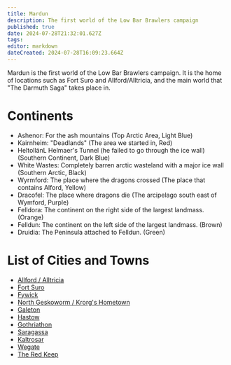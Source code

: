 ```yaml
---
title: Mardun
description: The first world of the Low Bar Brawlers campaign
published: true
date: 2024-07-28T21:32:01.627Z
tags: 
editor: markdown
dateCreated: 2024-07-28T16:09:23.664Z
---
```


Mardun is the first world of the Low Bar Brawlers campaign. It is the home of locations such as Fort Suro and Allford/Alltricia, and the main world that "The Darmuth Saga" takes place in.

# Continents
- Ashenor: For the ash mountains (Top Arctic Area, Light Blue)
- Kairnheim: "Deadlands" (The area we started in, Red)
- HeltollánL Helmaer's Tunnel (he failed to go through the ice wall) (Southern Continent, Dark Blue)
- White Wastes: Completely barren arctic wasteland with a major ice wall (Southern Arctic, Black)
- Wyrmford: The place where the dragons crossed (The place that contains Alford, Yellow)
- Dracofel: The place where dragons die (The arcipelago south east of Wymford, Purple)
- Felldora: The continent on the right side of the largest landmass. (Orange)
- Felldun: The continent on the left side of the largest landmass. (Brown)
- Druidia: The Peninsula attached to Felldun. (Green)

# List of Cities and Towns
- [Allford / Alltricia](/locations/Mardun/Allford)
- [Fort Suro](/locations/Mardun/Fort-Suro)
- [Fywick](/locations/Mardun/Fywick)
- [North Geskoworm / Krorg's Hometown](/locations/Mardun/north_geskoworm)
- [Galeton](/locations/Mardun/Galeton)
- [Hastow](/locations/Mardun/Hastow)
- [Gothriathon](/locations/Mardun/Gothriathon)
- [Saragassa](/locations/Mardun/Saragassa)
- [Kaltrosar](/locations/Mardun/Kaltrosar)
- [Wegate](/locations/Mardun/Wegate)
- [The Red Keep](/locations/Mardun/Red-Keep)


